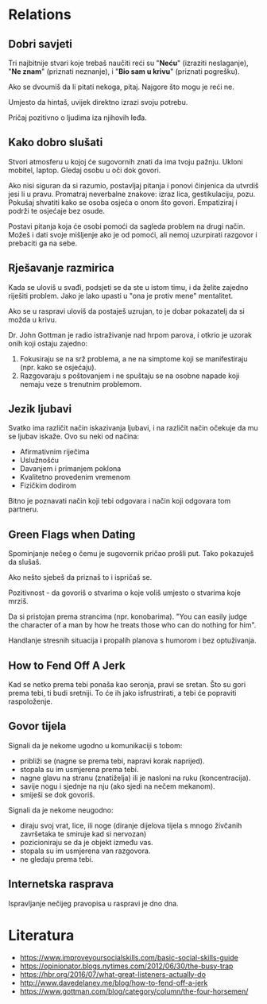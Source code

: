 # Relations

## Dobri savjeti

Tri najbitnije stvari koje trebaš naučiti reći su "**Neću**" (izraziti neslaganje), "**Ne znam**" (priznati neznanje), i "**Bio sam u krivu**" (priznati pogrešku).

Ako se dvoumiš da li pitati nekoga, pitaj. Najgore što mogu je reći ne.

Umjesto da hintaš, uvijek direktno izrazi svoju potrebu.

Pričaj pozitivno o ljudima iza njihovih leđa.

## Kako dobro slušati

Stvori atmosferu u kojoj će sugovornih znati da ima tvoju pažnju. Ukloni mobitel, laptop. Gledaj osobu u oči dok govori.

Ako nisi siguran da si razumio, postavljaj pitanja i ponovi činjenica da utvrdiš jesi li u pravu. Promatraj neverbalne znakove: izraz lica, gestikulaciju, pozu. Pokušaj shvatiti kako se osoba osjeća o onom što govori. Empatiziraj i podrži te osjećaje bez osude.

Postavi pitanja koja će osobi pomoći da sagleda problem na drugi način. Možeš i dati svoje mišljenje ako je od pomoći, ali nemoj uzurpirati razgovor i prebaciti ga na sebe.

## Rješavanje razmirica

Kada se uloviš u svađi, podsjeti se da ste u istom timu, i da želite zajedno riješiti problem. Jako je lako upasti u "ona je protiv mene" mentalitet.

Ako se u raspravi uloviš da postaješ uzrujan, to je dobar pokazatelj da si možda u krivu.

Dr. John Gottman je radio istraživanje nad hrpom parova, i otkrio je uzorak onih koji ostaju zajedno:
1. Fokusiraju se na srž problema, a ne na simptome koji se manifestiraju (npr. kako se osjećaju).
2. Razgovaraju s poštovanjem i ne spuštaju se na osobne napade koji nemaju veze s trenutnim problemom.

## Jezik ljubavi

Svatko ima različit način iskazivanja ljubavi, i na različit način očekuje da mu se ljubav iskaže. Ovo su neki od načina:
* Afirmativnim riječima
* Uslužnošću
* Davanjem i primanjem poklona
* Kvalitetno provedenim vremenom
* Fizičkim dodirom

Bitno je poznavati način koji tebi odgovara i način koji odgovara tom partneru.

## Green Flags when Dating

Spominjanje nečeg o čemu je sugovornik pričao prošli put. Tako pokazuješ da slušaš.

Ako nešto sjebeš da priznaš to i ispričaš se.

Pozitivnost - da govoriš o stvarima o koje voliš umjesto o stvarima koje mrziš.

Da si pristojan prema strancima (npr. konobarima). "You can easily judge the character of a man by how he treats those who can do nothing for him".

Handlanje stresnih situacija i propalih planova s humorom i bez optuživanja.

## How to Fend Off A Jerk

Kad se netko prema tebi ponaša kao seronja, pravi se sretan. Što su gori prema tebi, ti budi sretniji. To će ih jako isfrustrirati, a tebi će popraviti raspoloženje.

## Govor tijela

Signali da je nekome ugodno u komunikaciji s tobom:
* približi se (nagne se prema tebi, napravi korak naprijed).
* stopala su im usmjerena prema tebi.
* nagne glavu na stranu (znatiželja) ili je nasloni na ruku (koncentracija).
* savije nogu i sjednje na nju (ako sjedi na nečem mekanom).
* smiješi se dok govoriš.

Signali da je nekome neugodno:
* diraju svoj vrat, lice, ili noge (diranje dijelova tijela s mnogo živčanih završetaka te smiruje kad si nervozan)
* pozicioniraju se da je objekt između vas.
* stopala su im usmjerena van razgovora.
* ne gledaju prema tebi.

## Internetska rasprava

Ispravljanje nečijeg pravopisa u raspravi je dno dna.

# Literatura

* https://www.improveyoursocialskills.com/basic-social-skills-guide
* https://opinionator.blogs.nytimes.com/2012/06/30/the-busy-trap
* https://hbr.org/2016/07/what-great-listeners-actually-do
* http://www.davedelaney.me/blog/how-to-fend-off-a-jerk
* https://www.gottman.com/blog/category/column/the-four-horsemen/
